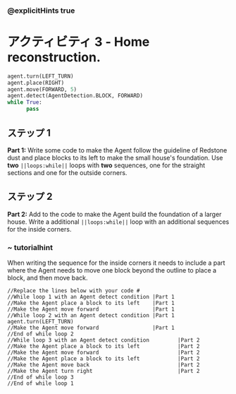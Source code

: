 ### @explicitHints true

# アクティビティ 3 - Home reconstruction. 

```python
agent.turn(LEFT_TURN)
agent.place(RIGHT)
agent.move(FORWARD, 5)
agent.detect(AgentDetection.BLOCK, FORWARD) 
while True:
      pass
```

## ステップ 1
**Part 1:** Write some code to make the Agent follow the guideline of Redstone dust and place blocks to its left to make the small house's foundation.
Use **two** `||loops:while||` loops with **two** sequences, one for the straight sections and one for the outside corners. 

## ステップ 2 
**Part 2:** Add to the code to make the Agent build the foundation of a larger house. Write a additional `||loops:while||` loop with 
an additional sequences for the inside corners.  
### ~ tutorialhint 
When writing the sequence for the inside corners it needs to include a part where 
the Agent needs to move one block beyond the outline to place a block, and then move back. 

```template
//Replace the lines below with your code #    
//While loop 1 with an Agent detect condition |Part 1
//Make the Agent place a block to its left    |Part 1       
//Make the Agent move forward                 |Part 1 
//While loop 2 with an Agent detect condition |Part 1
agent.turn(LEFT_TURN)
//Make the Agent move forward                 |Part 1
//End of while loop 2
//While loop 3 with an Agent detect condition         |Part 2
//Make the Agent place a block to its left            |Part 2        
//Make the Agent move forward                         |Part 2
//Make the Agent place a block to its left            |Part 2        
//Make the Agent move back                            |Part 2
//Make the Agent turn right                           |Part 2                 
//End of while loop 3
//End of while loop 1                        
```
